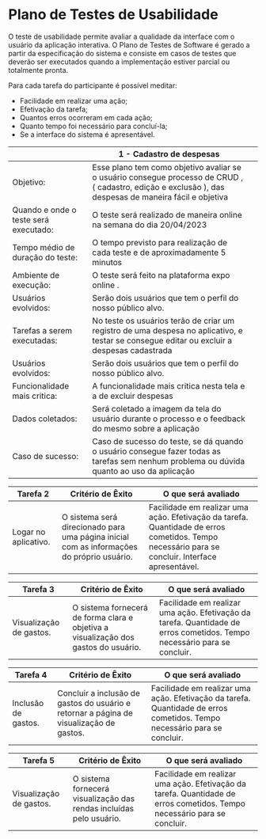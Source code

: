 # Plano de Testes de Usabilidade

O teste de usabilidade permite avaliar a qualidade da interface com o usuário da aplicação interativa. O Plano de Testes de Software é gerado a partir da especificação do sistema e consiste em casos de testes que deverão ser executados quando a implementação estiver parcial ou totalmente pronta.

Para cada tarefa do participante é possível meditar:

- Facilidade em realizar uma ação;
- Efetivação da tarefa;
- Quantos erros ocorreram em cada ação;
- Quanto tempo foi necessário para concluí-la;
- Se a interface do sistema é apresentável.

|| 1 - Cadastro de despesas |  |
|--------------------|-------------------------------------------------------------------------|-------------------------------------------------------------------------------|
|Objetivo: | Esse plano tem como objetivo avaliar se o usuário consegue processo de CRUD ,( cadastro, edição e exclusão ), das despesas de maneira fácil e objetiva|
|Quando e onde o teste será executado: | O teste será realizado de maneira online na semana do dia 20/04/2023                                
|Tempo médio de duração do teste: |O tempo previsto para realização de cada teste e de aproximadamente 5 minutos                             |
|Ambiente de execução: | O teste será feito na plataforma expo online .                
|Usuários evolvidos: | Serão dois usuários que tem o perfil do nosso público alvo.
|Tarefas a serem executadas: | No teste os usuários terão de criar um registro de uma despesa no aplicativo, e testar se consegue editar ou excluir a despesas cadastrada
|Usuários evolvidos: | Serão dois usuários que tem o perfil do nosso público alvo.
|Funcionalidade mais critica:| A funcionalidade mais critica nesta tela e a de excluir despesas
|Dados coletados:|Será coletado a imagem da tela do usuário durante o processo e o feedback do mesmo sobre a aplicação
|Caso de sucesso:|Caso de sucesso do teste, se dá quando o usuário consegue fazer todas as tarefas sem nenhum problema ou dúvida quanto ao uso da aplicação


| **Tarefa 2** | **Critério de Êxito** | **O que será avaliado** |
|--------------|----------------------|-------------------------|
|Logar no aplicativo. | O sistema será direcionado para uma página inicial com as informações do próprio usuário. | Facilidade em realizar uma ação. Efetivação da tarefa. Quantidade de erros cometidos. Tempo necessário para se concluir. Interface apresentável. |

| **Tarefa 3** | **Critério de Êxito** | **O que será avaliado** |
|--------------|----------------------|-------------------------|
|Visualização de gastos. | O sistema fornecerá de forma clara e objetiva a visualização dos gastos do usuário. | Facilidade em realizar uma ação. Efetivação da tarefa. Quantidade de erros cometidos. Tempo necessário para se concluir. |

| **Tarefa 4** | **Critério de Êxito** | **O que será avaliado** |
|--------------|----------------------|-------------------------|
|Inclusão de gastos. | Concluir a inclusão de gastos do usuário e retornar a página de visualização de gastos. | Facilidade em realizar uma ação. Efetivação da tarefa. Quantidade de erros cometidos. Tempo necessário para se concluir. |

| **Tarefa 5** | **Critério de Êxito** | **O que será avaliado** |
|--------------|----------------------|-------------------------|
|Visualização de gastos. | O sistema fornecerá visualização das rendas incluídas pelo usuário. | Facilidade em realizar uma ação. Efetivação da tarefa. Quantidade de erros cometidos. Tempo necessário para se concluir. |

